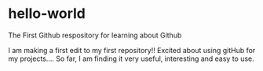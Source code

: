 # hello-world
The First Github respository for learning about Github

I am making a first edit to my first repository!!
Excited about using gitHub for my projects....
So far, I am finding it very useful, interesting and easy to use.
